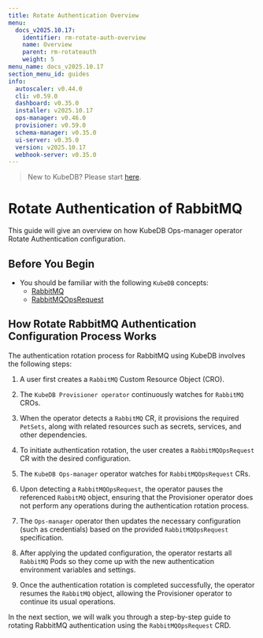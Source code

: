 ```yaml
---
title: Rotate Authentication Overview
menu:
  docs_v2025.10.17:
    identifier: rm-rotate-auth-overview
    name: Overview
    parent: rm-rotateauth
    weight: 5
menu_name: docs_v2025.10.17
section_menu_id: guides
info:
  autoscaler: v0.44.0
  cli: v0.59.0
  dashboard: v0.35.0
  installer: v2025.10.17
  ops-manager: v0.46.0
  provisioner: v0.59.0
  schema-manager: v0.35.0
  ui-server: v0.35.0
  version: v2025.10.17
  webhook-server: v0.35.0
---
```


> New to KubeDB? Please start [here](/docs/v2025.10.17/README).

# Rotate Authentication of RabbitMQ

This guide will give an overview on how KubeDB Ops-manager operator Rotate Authentication configuration.

## Before You Begin

- You should be familiar with the following `KubeDB` concepts:
    - [RabbitMQ](/docs/v2025.10.17/guides/rabbitmq/concepts/rabbitmq)
    - [RabbitMQOpsRequest](/docs/v2025.10.17/guides/rabbitmq/concepts/opsrequest)

## How Rotate RabbitMQ Authentication Configuration Process Works

[//]: # (The following diagram shows how KubeDB Ops-manager operator Rotate Authentication of a `RabbitMQ`. Open the image in a new tab to see the enlarged version.)

[//]: # ()
[//]: # (<figure align="center">)

[//]: # (  <img alt="Rotate Authentication process of RabbitMQ" src="/docs/v2025.10.17/images/day-2-operation/RabbitMQ/kf-rotate-auth.svg">)

[//]: # (<figcaption align="center">Fig: Rotate Auth process of RabbitMQ</figcaption>)

[//]: # (</figure>)

The authentication rotation process for RabbitMQ using KubeDB involves the following steps:

1. A user first creates a `RabbitMQ` Custom Resource Object (CRO).

2. The `KubeDB Provisioner operator` continuously watches for `RabbitMQ` CROs.

3. When the operator detects a `RabbitMQ` CR, it provisions the required `PetSets`, along with related resources such as secrets, services, and other dependencies.

4. To initiate authentication rotation, the user creates a `RabbitMQOpsRequest` CR with the desired configuration.

5. The `KubeDB Ops-manager` operator watches for `RabbitMQOpsRequest` CRs.

6. Upon detecting a `RabbitMQOpsRequest`, the operator pauses the referenced `RabbitMQ` object, ensuring that the Provisioner
   operator does not perform any operations during the authentication rotation process.

7. The `Ops-manager` operator then updates the necessary configuration (such as credentials) based on the provided `RabbitMQOpsRequest` specification.

8. After applying the updated configuration, the operator restarts all `RabbitMQ` Pods so they come up with the new authentication environment variables and settings.

9. Once the authentication rotation is completed successfully, the operator resumes the `RabbitMQ` object, allowing the Provisioner operator to continue its usual operations.

In the next section, we will walk you through a step-by-step guide to rotating RabbitMQ authentication using the `RabbitMQOpsRequest` CRD.
